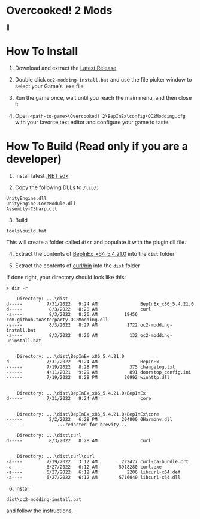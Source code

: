 # Overcooked! 2 Mods

🤠

# How To Install

1. Download and extract the [Latest Release](https://github.com/toasterparty/oc2-modding/releases)

2. Double click `oc2-modding-install.bat` and use the file picker window to select your Game's .exe file

3. Run the game once, wait until you reach the main menu, and then close it

4. Open `<path-to-game>\Overcooked! 2\BepInEx\config\OC2Modding.cfg` with your favorite text editor and configure your game to taste

# How To Build (Read only if you are a developer)

1. Install latest [.NET sdk](https://dotnet.microsoft.com/en-us/)

2. Copy the following DLLs to `/lib/`:

```
UnityEngine.dll
UnityEngine.CoreModule.dll
Assembly-CSharp.dll
```

3. Build
```
tools\build.bat
```

This will create a folder called `dist` and populate it with the plugin dll file. 

4. Extract the contents of [BepInEx_x64_5.4.21.0](https://github.com/BepInEx/BepInEx/releases/tag/v5.4.21) into the `dist` folder

5. Extract the contents of [curl/bin](https://curl.se/download.html) into the `dist` folder

If done right, your directory should look like this:

```
> dir -r

    Directory: ...\dist
d-----         7/31/2022   9:24 AM                BepInEx_x86_5.4.21.0
d-----          8/3/2022   8:28 AM                curl
-a----          8/3/2022   8:26 AM          19456 com.github.toasterparty.OC2Modding.dll
-a----          8/3/2022   8:27 AM           1722 oc2-modding-install.bat
-a----          8/3/2022   8:26 AM            132 oc2-modding-uninstall.bat


    Directory: ...\dist\BepInEx_x86_5.4.21.0
d-----         7/31/2022   9:24 AM                BepInEx
------         7/19/2022   8:28 PM            375 changelog.txt
------         4/11/2021   9:29 AM            891 doorstop_config.ini
------         7/19/2022   8:28 PM          20992 winhttp.dll


    Directory: ...\dist\BepInEx_x86_5.4.21.0\BepInEx
d-----         7/31/2022   9:24 AM                core


    Directory: ...\dist\BepInEx_x86_5.4.21.0\BepInEx\core
------          2/2/2022   6:28 PM         204800 0Harmony.dll
------             ...redacted for brevity...

    Directory: ...\dist\curl
d-----          8/3/2022   8:28 AM                curl


    Directory: ...\dist\curl\curl
-a----         7/19/2022   3:12 AM         222477 curl-ca-bundle.crt
-a----         6/27/2022   6:12 AM        5918280 curl.exe
-a----         6/27/2022   6:12 AM           2206 libcurl-x64.def
-a----         6/27/2022   6:12 AM        5716040 libcurl-x64.dll
```

6. Install
```
dist\oc2-modding-install.bat
```

and follow the instructions.
